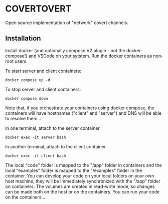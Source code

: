 # COVERTOVERT
Open source implementation of "network" covert channels.

## Installation

Install docker (and optionally compose V2 plugin - not the docker-compose!) and VSCode on your sytstem. Run the docker containers as non-root users.

To start server and client containers:
```
docker compose up -d
```

To stop server and client containers:
```
docker compose down
```

Note that, if you orchestrate your containers using docker compose, the containers will have hostnames ("client" and "server") and DNS will be able to resolve them...

In one terminal, attach to the server container
```
docker exec -it server bash
```
In another terminal, attach to the client container
```
docker exec -it client bash
```

The local "code" folder is mapped to the "/app" folder in containers and the local "examples" folder is mapped to the "/examples" folder in the container. You can develop your code on your local folders on your own host machine, they will be immediately synchronized with the "/app" folder on containers. The volumes are created in read-write mode, so changes can be made both on the host or on the containers. You can run your code on the containers...